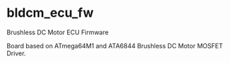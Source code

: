 bldcm_ecu_fw
============

Brushless DC Motor ECU Firmware

Board based on ATmega64M1 and ATA6844 Brushless DC Motor MOSFET Driver.


